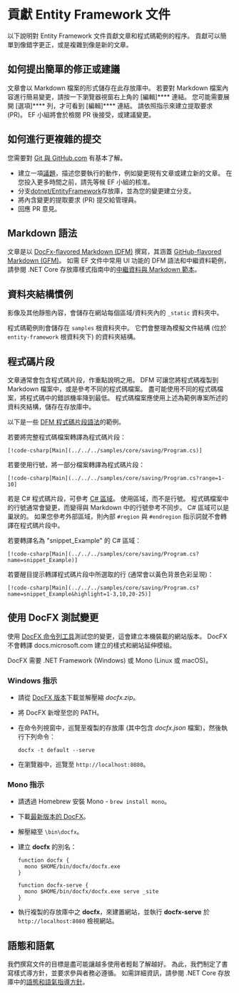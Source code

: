 # <a name="contributing-to-the-entity-framework-documentation"></a>貢獻 Entity Framework 文件

以下說明對 Entity Framework 文件貢獻文章和程式碼範例的程序。 貢獻可以簡單到像錯字更正，或是複雜到像是新的文章。

## <a name="how-to-make-a-simple-correction-or-suggestion"></a>如何提出簡單的修正或建議

文章會以 Markdown 檔案的形式儲存在此存放庫中。 若要對 Markdown 檔案內容進行簡易變更，請按一下瀏覽器視窗右上角的 [編輯]**** 連結。 您可能需要展開 [選項]**** 列，才可看到 [編輯]**** 連結。 請依照指示來建立提取要求 (PR)。 EF 小組將會於檢閱 PR 後接受，或建議變更。

## <a name="how-to-make-a-more-complex-submission"></a>如何進行更複雜的提交

您需要對 [Git 與 GitHub.com](https://guides.github.com/activities/hello-world/) 有基本了解。

* 建立一項[議題](https://github.com/dotnet/EntityFramework.Docs/issues/new)，描述您要執行的動作，例如變更現有文章或建立新的文章。 在您投入更多時間之前，請先等候 EF 小組的核准。
* 分支[dotnet/EntityFramework](https://github.com/dotnet/EntityFramework.Docs/)存放庫，並為您的變更建立分支。
* 將內含變更的提取要求 (PR) 提交給管理員。
* 回應 PR 意見。

## <a name="markdown-syntax"></a>Markdown 語法

文章是以 [DocFx-flavored Markdown (DFM)](http://dotnet.github.io/docfx/spec/docfx_flavored_markdown.html) 撰寫，其涵蓋 [GitHub-flavored Markdown (GFM)](https://guides.github.com/features/mastering-markdown/)。 如需 EF 文件中常用 UI 功能的 DFM 語法和中繼資料範例，請參閱 .NET Core 存放庫樣式指南中的[中繼資料與 Markdown 範本](https://github.com/dotnet/docs/blob/master/styleguide/template.md)。

## <a name="folder-structure-conventions"></a>資料夾結構慣例

影像及其他靜態內容，會儲存在網站每個區域/資料夾內的 `_static` 資料夾中。

程式碼範例則會儲存在 `samples` 根資料夾中。 它們會整理為模擬文件結構 (位於 `entity-framework` 根資料夾下) 的資料夾結構。

## <a name="code-snippets"></a>程式碼片段

文章通常會包含程式碼片段，作重點說明之用。 DFM 可讓您將程式碼複製到 Markdown 檔案中，或是參考不同的程式碼檔案。 盡可能使用不同的程式碼檔案，將程式碼中的錯誤機率降到最低。 程式碼檔案應使用上述為範例專案所述的資料夾結構，儲存在存放庫中。

以下是一些 [DFM 程式碼片段語法](http://dotnet.github.io/docfx/spec/docfx_flavored_markdown.html#code-snippet)的範例。

若要將完整程式碼檔案轉譯為程式碼片段：

``` none
[!code-csharp[Main](../../../samples/core/saving/Program.cs)]
```

若要使用行號，將一部分檔案轉譯為程式碼片段：

``` none
[!code-csharp[Main](../../../samples/core/saving/Program.cs?range=1-10]
```

若是 C# 程式碼片段，可參考 [C# 區域](https://msdn.microsoft.com/library/9a1ybwek.aspx)。 使用區域，而不是行號。 程式碼檔案中的行號通常會變更，而變得與 Markdown 中的行號參考不同步。 C# 區域可以是巢狀的。 如果您參考外部區域，則內部 `#region` 與 `#endregion` 指示詞就不會轉譯在程式碼片段中。

若要轉譯名為 "snippet_Example" 的 C# 區域：

``` none
[!code-csharp[Main](../../../samples/core/saving/Program.cs?name=snippet_Example)]
```

若要醒目提示轉譯程式碼片段中所選取的行 (通常會以黃色背景色彩呈現)：

``` none
[!code-csharp[Main](../../../samples/core/saving/Program.cs?name=snippet_Example&highlight=1-3,10,20-25)]
```

## <a name="test-your-changes-with-docfx"></a>使用 DocFX 測試變更

使用 [DocFX 命令列工具](https://dotnet.github.io/docfx/tutorial/docfx_getting_started.html#2-use-docfx-as-a-command-line-tool)測試您的變更，這會建立本機裝載的網站版本。 DocFX 不會轉譯 docs.microsoft.com 建立的樣式和網站延伸模組。

DocFX 需要 .NET Framework (Windows) 或 Mono (Linux 或 macOS)。

### <a name="windows-instructions"></a>Windows 指示

* 請從 [DocFX 版本](https://github.com/dotnet/docfx/releases)下載並解壓縮 *docfx.zip*。
* 將 DocFX 新增至您的 PATH。
* 在命令列視窗中，巡覽至複製的存放庫 (其中包含 *docfx.json* 檔案)，然後執行下列命令：

   ``` console
   docfx -t default --serve
   ```

* 在瀏覽器中，巡覽至 `http://localhost:8080`。

### <a name="mono-instructions"></a>Mono 指示

* 請透過 Homebrew 安裝 Mono - `brew install mono`。
* 下載[最新版本的 DocFX](https://github.com/dotnet/docfx/releases/tag/v2.7.2)。
* 解壓縮至 `\bin\docfx`。
* 建立 **docfx** 的別名：

  ``` console
  function docfx {
    mono $HOME/bin/docfx/docfx.exe
  }

  function docfx-serve {
    mono $HOME/bin/docfx/docfx.exe serve _site
  }
  ```

* 執行複製的存放庫中之 **docfx**，來建置網站，並執行 **docfx-serve** 於 `http://localhost:8080` 檢視網站。

## <a name="voice-and-tone"></a>語態和語氣

我們撰寫文件的目標是盡可能讓越多使用者輕鬆了解越好。 為此，我們制定了書寫樣式導方針，並要求參與者務必遵循。 如需詳細資訊，請參閱 .NET Core 存放庫中的[語態和語氣指導方針](https://github.com/dotnet/docs/blob/master/styleguide/voice-tone.md)。
